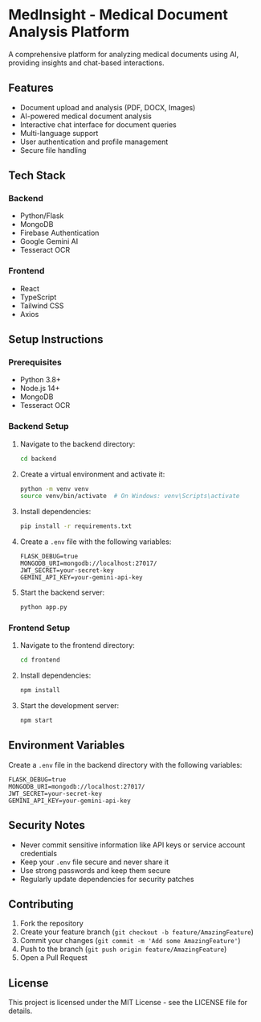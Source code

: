 # MedInsight - Medical Document Analysis Platform

A comprehensive platform for analyzing medical documents using AI, providing insights and chat-based interactions.

## Features

- Document upload and analysis (PDF, DOCX, Images)
- AI-powered medical document analysis
- Interactive chat interface for document queries
- Multi-language support
- User authentication and profile management
- Secure file handling

## Tech Stack

### Backend
- Python/Flask
- MongoDB
- Firebase Authentication
- Google Gemini AI
- Tesseract OCR

### Frontend
- React
- TypeScript
- Tailwind CSS
- Axios

## Setup Instructions

### Prerequisites
- Python 3.8+
- Node.js 14+
- MongoDB
- Tesseract OCR

### Backend Setup
1. Navigate to the backend directory:
   ```bash
   cd backend
   ```

2. Create a virtual environment and activate it:
   ```bash
   python -m venv venv
   source venv/bin/activate  # On Windows: venv\Scripts\activate
   ```

3. Install dependencies:
   ```bash
   pip install -r requirements.txt
   ```

4. Create a `.env` file with the following variables:
   ```
   FLASK_DEBUG=true
   MONGODB_URI=mongodb://localhost:27017/
   JWT_SECRET=your-secret-key
   GEMINI_API_KEY=your-gemini-api-key
   ```

5. Start the backend server:
   ```bash
   python app.py
   ```

### Frontend Setup
1. Navigate to the frontend directory:
   ```bash
   cd frontend
   ```

2. Install dependencies:
   ```bash
   npm install
   ```

3. Start the development server:
   ```bash
   npm start
   ```

## Environment Variables

Create a `.env` file in the backend directory with the following variables:

```
FLASK_DEBUG=true
MONGODB_URI=mongodb://localhost:27017/
JWT_SECRET=your-secret-key
GEMINI_API_KEY=your-gemini-api-key
```

## Security Notes

- Never commit sensitive information like API keys or service account credentials
- Keep your `.env` file secure and never share it
- Use strong passwords and keep them secure
- Regularly update dependencies for security patches

## Contributing

1. Fork the repository
2. Create your feature branch (`git checkout -b feature/AmazingFeature`)
3. Commit your changes (`git commit -m 'Add some AmazingFeature'`)
4. Push to the branch (`git push origin feature/AmazingFeature`)
5. Open a Pull Request

## License

This project is licensed under the MIT License - see the LICENSE file for details. 